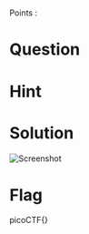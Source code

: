 # 

Points : 

# Question



# Hint 



# Solution


![Screenshot](the_numbers.png)


# Flag
picoCTF{}


